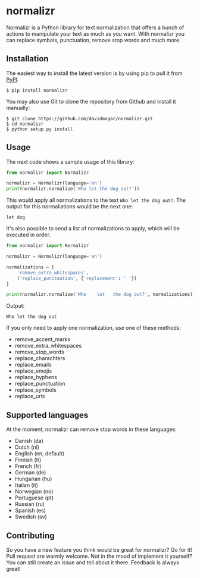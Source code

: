 # normalizr

Normalizr is a Python library for text normalization that offers a bunch of actions to manipulate your text as much as you want. With normalizr you can replace symbols, punctuation, remove stop words and much more.


## Installation

The easiest way to install the latest version is by using pip to pull it from [PyPI](https://pypi.python.org/pypi/normalizr):

```
$ pip install normalizr
```

You may also use Git to clone the repository from Github and install it manually:

```
$ git clone https://github.com/davidmogar/normalizr.git
$ cd normalizr
$ python setup.py install
```

## Usage

The next code shows a sample usage of this library:

```python
from normalizr import Normalizr

normalizr = Normalizr(language='en')
print(normalizr.normalize('Who let the dog out?'))
```

This would apply all normalizations to the text `Who let the dog out?`. The output for this normaliations would be the next one:

```
let dog
```

It's also possible to send a list of normalizations to apply, which will be executed in order.

```python
from normalizr import Normalizr

normalizr = Normalizr(language='en')

normalizations = [
    'remove_extra_whitespaces',
    ('replace_punctuation', {'replacement': ' '})
]

print(normalizr.normalize('Who    let   the dog out?', normalizations))
```

Output:

```
Who let the dog out
```

If you only need to apply one normalization, use one of these methods:

- remove_accent_marks
- remove_extra_whitespaces
- remove_stop_words
- replace_charachters
- replace_emails
- replace_emojis
- replace_hyphens
- replace_punctuation
- replace_symbols
- replace_urls

## Supported languages

At the moment, normalizr can remove stop words in these languages:

-  Danish (da)
-  Dutch (nl)
-  English (en, default)
-  Finnish (fi)
-  French (fr)
-  German (de)
-  Hungarian (hu)
-  Italian (it)
-  Norwegian (no)
-  Portuguese (pt)
-  Russian (ru)
-  Spanish (es)
-  Swedish (sv)

## Contributing

So you have a new feature you think would be great for normalizr? Go for it! Pull request are warmly welcome.
Not in the mood of implement it yourself? You can still create an issue and tell about it there. Feedback is always great!
